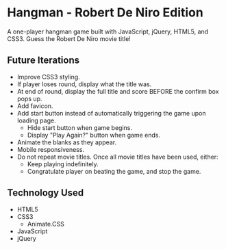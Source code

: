 # Hangman - Robert De Niro Edition

A one-player hangman game built with JavaScript, jQuery, HTML5, and CSS3. Guess the Robert De Niro movie title!

## Future Iterations

- Improve CSS3 styling.
- If player loses round, display what the title was.
- At end of round, display the full title and score BEFORE the confirm box pops up.
- Add favicon.
- Add start button instead of automatically triggering the game upon loading page.
  - Hide start button when game begins.
  - Display "Play Again?" button when game ends.
- Animate the blanks as they appear.
- Mobile responsiveness.
- Do not repeat movie titles. Once all movie titles have been used, either:
  - Keep playing indefinitely.
  - Congratulate player on beating the game, and stop the game.

## Technology Used

- HTML5
- CSS3
  - Animate.CSS
- JavaScript
- jQuery